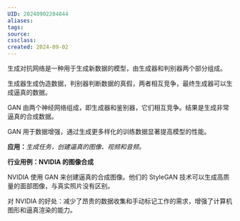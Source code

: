 ```yaml
---
UID: 20240902204844 
aliases: 
tags: 
source: 
cssclass: 
created: 2024-09-02
---
```

生成对抗网络是一种用于生成新数据的模型，由生成器和判别器两个部分组成。

生成器生成伪造数据，判别器判断数据的真假，两者相互竞争，最终生成器可以生成逼真的数据。

GAN 由两个神经网络组成，即生成器和鉴别器，它们相互竞争。结果是生成非常逼真的合成数据。

GAN 用于数据增强，通过生成更多样化的训练数据显著提高模型的性能。

**应用：**_生成任务，创建逼真的图像、视频和音频。_

**行业用例：NVIDIA 的图像合成**

NVIDIA 使用 GAN 来创建逼真的合成图像。他们的 StyleGAN 技术可以生成高质量的面部图像，与真实照片没有区别。

对 NVIDIA 的好处：减少了昂贵的数据收集和手动标记工作的需求，增强了计算机图形和逼真渲染的能力。

